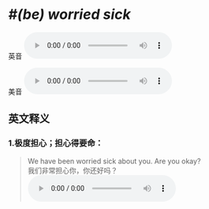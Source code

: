 # ***\#(be) worried sick*** 
英音
<audio src="./media/be worried sick1_AAC.aac" controls="controls"></audio>

美音
<audio src="./media/be worried sick2_AAC.aac" controls="controls"></audio>



  

英文释义
---
### 1.**极度担心；担心得要命：**  

 > We have been worried sick about you. Are you okay?  
 > 我们非常担心你，你还好吗？    
<audio src="./media/sick-4.aac" controls="controls"></audio>


